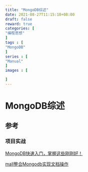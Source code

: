 ```yaml
---
title: "MongoDB综述"
date: 2021-08-27T11:15:10+08:00
draft: false
reward: true
categories: [
"编程思想"
]
tags : [
"MongoDB"
]
series : [
"Manual"
]
images : [

]
---
```


# MongoDB综述



## 参考



### 项目实战

[MongoDB快速入门，掌握这些刚刚好！](http://www.macrozheng.com/#/reference/mongodb_start)

[mall整合Mongodb实现文档操作](http://www.macrozheng.com/#/architect/mall_arch_08)

